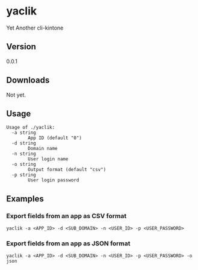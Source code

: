 # yaclik
Yet Another cli-kintone

## Version

0.0.1

## Downloads

Not yet.

## Usage

```text
Usage of ./yaclik:
  -a string
    	App ID (default "0")
  -d string
    	Domain name
  -n string
    	User login name
  -o string
    	Output format (default "csv")
  -p string
    	User login password
```

## Examples

### Export fields from an app as CSV format
```
yaclik -a <APP_ID> -d <SUB_DOMAIN> -n <USER_ID> -p <USER_PASSWORD>
```

### Export fields from an app as JSON format
```
yaclik -a <APP_ID> -d <SUB_DOMAIN> -n <USER_ID> -p <USER_PASSWORD> -o json
```
